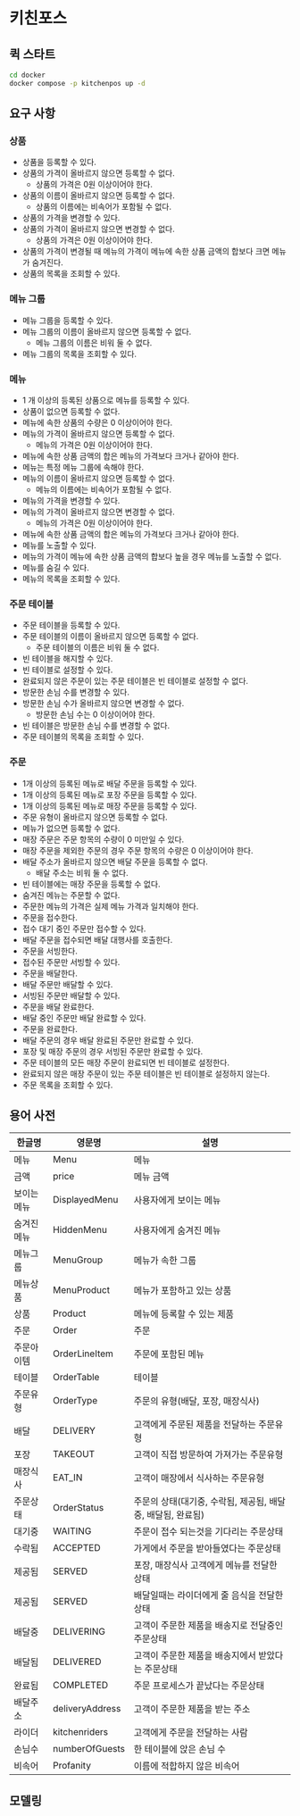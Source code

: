 # 키친포스

## 퀵 스타트

```sh
cd docker
docker compose -p kitchenpos up -d
```

## 요구 사항

### 상품

- 상품을 등록할 수 있다.
- 상품의 가격이 올바르지 않으면 등록할 수 없다.
    - 상품의 가격은 0원 이상이어야 한다.
- 상품의 이름이 올바르지 않으면 등록할 수 없다.
    - 상품의 이름에는 비속어가 포함될 수 없다.
- 상품의 가격을 변경할 수 있다.
- 상품의 가격이 올바르지 않으면 변경할 수 없다.
    - 상품의 가격은 0원 이상이어야 한다.
- 상품의 가격이 변경될 때 메뉴의 가격이 메뉴에 속한 상품 금액의 합보다 크면 메뉴가 숨겨진다.
- 상품의 목록을 조회할 수 있다.

### 메뉴 그룹

- 메뉴 그룹을 등록할 수 있다.
- 메뉴 그룹의 이름이 올바르지 않으면 등록할 수 없다.
    - 메뉴 그룹의 이름은 비워 둘 수 없다.
- 메뉴 그룹의 목록을 조회할 수 있다.

### 메뉴

- 1 개 이상의 등록된 상품으로 메뉴를 등록할 수 있다.
- 상품이 없으면 등록할 수 없다.
- 메뉴에 속한 상품의 수량은 0 이상이어야 한다.
- 메뉴의 가격이 올바르지 않으면 등록할 수 없다.
    - 메뉴의 가격은 0원 이상이어야 한다.
- 메뉴에 속한 상품 금액의 합은 메뉴의 가격보다 크거나 같아야 한다.
- 메뉴는 특정 메뉴 그룹에 속해야 한다.
- 메뉴의 이름이 올바르지 않으면 등록할 수 없다.
    - 메뉴의 이름에는 비속어가 포함될 수 없다.
- 메뉴의 가격을 변경할 수 있다.
- 메뉴의 가격이 올바르지 않으면 변경할 수 없다.
    - 메뉴의 가격은 0원 이상이어야 한다.
- 메뉴에 속한 상품 금액의 합은 메뉴의 가격보다 크거나 같아야 한다.
- 메뉴를 노출할 수 있다.
- 메뉴의 가격이 메뉴에 속한 상품 금액의 합보다 높을 경우 메뉴를 노출할 수 없다.
- 메뉴를 숨길 수 있다.
- 메뉴의 목록을 조회할 수 있다.

### 주문 테이블

- 주문 테이블을 등록할 수 있다.
- 주문 테이블의 이름이 올바르지 않으면 등록할 수 없다.
    - 주문 테이블의 이름은 비워 둘 수 없다.
- 빈 테이블을 해지할 수 있다.
- 빈 테이블로 설정할 수 있다.
- 완료되지 않은 주문이 있는 주문 테이블은 빈 테이블로 설정할 수 없다.
- 방문한 손님 수를 변경할 수 있다.
- 방문한 손님 수가 올바르지 않으면 변경할 수 없다.
    - 방문한 손님 수는 0 이상이어야 한다.
- 빈 테이블은 방문한 손님 수를 변경할 수 없다.
- 주문 테이블의 목록을 조회할 수 있다.

### 주문

- 1개 이상의 등록된 메뉴로 배달 주문을 등록할 수 있다.
- 1개 이상의 등록된 메뉴로 포장 주문을 등록할 수 있다.
- 1개 이상의 등록된 메뉴로 매장 주문을 등록할 수 있다.
- 주문 유형이 올바르지 않으면 등록할 수 없다.
- 메뉴가 없으면 등록할 수 없다.
- 매장 주문은 주문 항목의 수량이 0 미만일 수 있다.
- 매장 주문을 제외한 주문의 경우 주문 항목의 수량은 0 이상이어야 한다.
- 배달 주소가 올바르지 않으면 배달 주문을 등록할 수 없다.
    - 배달 주소는 비워 둘 수 없다.
- 빈 테이블에는 매장 주문을 등록할 수 없다.
- 숨겨진 메뉴는 주문할 수 없다.
- 주문한 메뉴의 가격은 실제 메뉴 가격과 일치해야 한다.
- 주문을 접수한다.
- 접수 대기 중인 주문만 접수할 수 있다.
- 배달 주문을 접수되면 배달 대행사를 호출한다.
- 주문을 서빙한다.
- 접수된 주문만 서빙할 수 있다.
- 주문을 배달한다.
- 배달 주문만 배달할 수 있다.
- 서빙된 주문만 배달할 수 있다.
- 주문을 배달 완료한다.
- 배달 중인 주문만 배달 완료할 수 있다.
- 주문을 완료한다.
- 배달 주문의 경우 배달 완료된 주문만 완료할 수 있다.
- 포장 및 매장 주문의 경우 서빙된 주문만 완료할 수 있다.
- 주문 테이블의 모든 매장 주문이 완료되면 빈 테이블로 설정한다.
- 완료되지 않은 매장 주문이 있는 주문 테이블은 빈 테이블로 설정하지 않는다.
- 주문 목록을 조회할 수 있다.

## 용어 사전

| 한글명   | 영문명             | 설명                                   |
|-------|-----------------|--------------------------------------|
| 메뉴    | Menu            | 메뉴                                   |
| 금액    | price           | 메뉴 금액                                |
| 보이는메뉴 | DisplayedMenu   | 사용자에게 보이는 메뉴                         |
| 숨겨진메뉴 | HiddenMenu      | 사용자에게 숨겨진 메뉴                         |
| 메뉴그룹  | MenuGroup       | 메뉴가 속한 그룹                            |
| 메뉴상품  | MenuProduct     | 메뉴가 포함하고 있는 상품                       |
| 상품    | Product         | 메뉴에 등록할 수 있는 제품                      |
| 주문    | Order           | 주문                                   |
| 주문아이템 | OrderLineItem   | 주문에 포함된 메뉴                           |
| 테이블   | OrderTable      | 테이블                                  |
| 주문유형  | OrderType       | 주문의 유형(배달, 포장, 매장식사)                 |
| 배달    | DELIVERY        | 고객에게 주문된 제품을 전달하는 주문유형               |
| 포장    | TAKEOUT         | 고객이 직접 방문하여 가져가는 주문유형                |
| 매장식사  | EAT_IN          | 고객이 매장에서 식사하는 주문유형                   |
| 주문상태  | OrderStatus     | 주문의 상태(대기중, 수락됨, 제공됨, 배달중, 배달됨, 완료됨) |
| 대기중   | WAITING         | 주문이 접수 되는것을 기다리는 주문상태                |
| 수락됨   | ACCEPTED        | 가게에서 주문을 받아들였다는 주문상태                 |
| 제공됨   | SERVED          | 포장, 매장식사 고객에게 메뉴를 전달한 상태             |
| 제공됨   | SERVED          | 배달일때는 라이더에게 줄 음식을 전달한 상태             | 
| 배달중   | DELIVERING      | 고객이 주문한 제품을 배송지로 전달중인 주문상태           |
| 배달됨   | DELIVERED       | 고객이 주문한 제품을 배송지에서 받았다는 주문상태          |
| 완료됨   | COMPLETED       | 주문 프로세스가 끝났다는 주문상태                   |
| 배달주소  | deliveryAddress | 고객이 주문한 제품을 받는 주소                    |
| 라이더   | kitchenriders   | 고객에게 주문을 전달하는 사람                     |
| 손님수   | numberOfGuests   | 한 테이블에 앉은 손님 수                       |
| 비속어   | Profanity   | 이름에 적합하지 않은 비속어                  |

## 모델링
